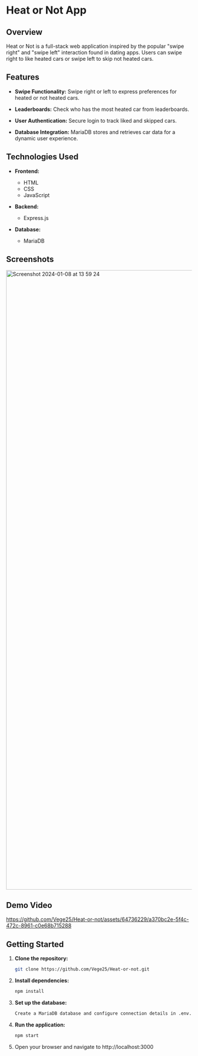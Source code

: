 # Heat or Not App

## Overview

Heat or Not is a full-stack web application inspired by the popular "swipe right" and "swipe left" interaction found in dating apps. 
Users can swipe right to like heated cars or swipe left to skip not heated cars.

## Features

- **Swipe Functionality:** Swipe right or left to express preferences for heated or not heated cars.
  
- **Leaderboards:** Check who has the most heated car from leaderboards.
  
- **User Authentication:** Secure login to track liked and skipped cars.

- **Database Integration:** MariaDB stores and retrieves car data for a dynamic user experience.

## Technologies Used

- **Frontend:**
  - HTML
  - CSS
  - JavaScript

- **Backend:**
  - Express.js

- **Database:**
  - MariaDB

## Screenshots
<img width="1680" alt="Screenshot 2024-01-08 at 13 59 24" src="https://github.com/Vege25/Heat-or-not/assets/64736229/58aaa12f-7dd0-4872-824e-236170051efb">

## Demo Video

https://github.com/Vege25/Heat-or-not/assets/64736229/a370bc2e-5f4c-472c-8961-c0e68b715288



## Getting Started

1. **Clone the repository:**
   ```bash
   git clone https://github.com/Vege25/Heat-or-not.git
2. **Install dependencies:**
   ```bash
   npm install
3. **Set up the database:**
   ```bash
   Create a MariaDB database and configure connection details in .env.
4. **Run the application:**
   ```bash
   npm start
5. Open your browser and navigate to http://localhost:3000
